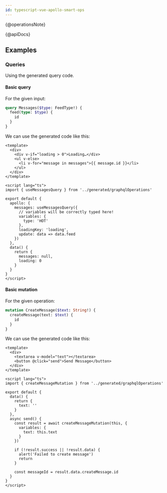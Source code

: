 ```yaml
---
id: typescript-vue-apollo-smart-ops
---
```


{@operationsNote}

{@apiDocs}

## Examples

### Queries

Using the generated query code.

#### Basic query

For the given input:

```graphql
query Messages($type: FeedType!) {
  feed(type: $type) {
    id
  }
}
```

We can use the generated code like this:

```vue
<template>
  <div>
    <div v-if="loading > 0">Loading…</div>
    <ul v-else>
      <li v-for="message in messages">{{ message.id }}</li>
    </ul>
  </div>
</template>

<script lang="ts">
import { useMessagesQuery } from '../generated/graphqlOperations'

export default {
  apollo: {
    messages: useMessagesQuery({
      // variables will be correctly typed here!
      variables: {
        type: 'HOT'
      },
      loadingKey: 'loading',
      update: data => data.feed
    })
  },
  data() {
    return {
      messages: null,
      loading: 0
    }
  }
}
</script>
```

#### Basic mutation

For the given operation:

```graphql
mutation CreateMessage($text: String!) {
  createMessage(text: $text) {
    id
  }
}
```

We can use the generated code like this:

```vue
<template>
  <div>
    <textarea v-model="text"></textarea>
    <button @click="send">Send Message</button>
  </div>
</template>

<script lang="ts">
import { createMessageMutation } from '../generated/graphqlOperations'

export default {
  data() {
    return {
      text: ''
    }
  },
  async send() {
    const result = await createMessageMutation(this, {
      variables: {
        text: this.text
      }
    })

    if (!result.success || !result.data) {
      alert('Failed to create message')
      return
    }

    const messageId = result.data.createMessage.id
  }
}
</script>
```

